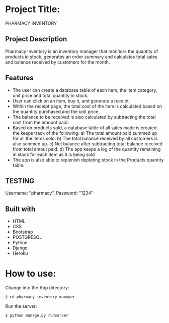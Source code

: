 # Project Title: 
PHARMACY INVENTORY

## Project Description
Pharmacy Inventory is an inventory manager that monitors the quantity of products in stock, generates an order summary and calculates total sales and balance received by customers for the month.

## Features
-  The user can create a database table of each item, the item category, unit price and total quantity in stock.
-  User can click on an item, buy it, and generate a receipt.
-  Within the receipt page, the total cost of the item is calculated based on the quantity purchased and the unit price.
-  The balance to be received is also calculated by subtracting the total cost from the amount paid.
-  Based on products sold, a database table of all sales made is created the keeps track of the following:
a) The total amount paid summed up for all the items sold.
b) The total balance received by all customers is also summed up.
c) Net balance after subtracting total balance received from total amout paid.
d) The app keeps a log of the quantity remaining in stock for each item as it is being sold
-  The app is also able to replenish depleting stock in the Products quantity table.

## TESTING
Username: "pharmacy", 
Password: "1234"

## Built with
- HTML
- CSS
- Bootstrap
- POSTGRESQL
- Python
- Django
- Heroku


# How to use: 
Change into the App directory:

```
$ cd pharmacy-inventory-manager
```

Run the server:
```
$ python manage.py runserver
```















